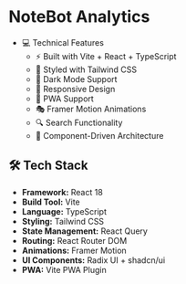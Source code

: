 # NoteBot Analytics

- 💻 Technical Features
  - ⚡ Built with Vite + React + TypeScript
  - 🎨 Styled with Tailwind CSS
  - 🌙 Dark Mode Support
  - 📱 Responsive Design
  - 🔄 PWA Support
  - 🎭 Framer Motion Animations
  - 🔍 Search Functionality
  - 🧩 Component-Driven Architecture

## 🛠️ Tech Stack

- **Framework:** React 18
- **Build Tool:** Vite
- **Language:** TypeScript
- **Styling:** Tailwind CSS
- **State Management:** React Query
- **Routing:** React Router DOM
- **Animations:** Framer Motion
- **UI Components:** Radix UI + shadcn/ui
- **PWA:** Vite PWA Plugin

